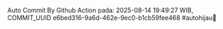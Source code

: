 Auto Commit By Github Action pada: 2025-08-14 19:49:27 WIB, COMMIT_UUID e6bed316-9a6d-462e-9ec0-b1cb59fee468 #autohijau🗿
